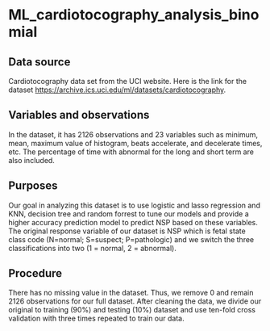 # ML_cardiotocography_analysis_binomial

## Data source
Cardiotocography data set from the UCI website. 
Here is the link for the dataset https://archive.ics.uci.edu/ml/datasets/cardiotocography. 

## Variables and observations
In the dataset, it has 2126 observations and 23 variables such as minimum, mean, maximum value of histogram, beats accelerate, and decelerate times, etc. The percentage of time with abnormal for the long and short term are also included. 

## Purposes
Our goal in analyzing this dataset is to use logistic and lasso regression and KNN, decision tree and random forrest to tune our models and provide a higher accuracy prediction model to predict NSP based on these variables. The original response variable of our dataset is NSP which is fetal state class code (N=normal; S=suspect; P=pathologic) and we switch the three classifications into two (1 = normal, 2 = abnormal).

## Procedure
There has no missing value in the dataset. Thus, we remove 0 and remain 2126 observations for our full dataset. After cleaning the data, we divide our original to training (90%) and testing (10%) dataset and use ten-fold cross validation with three times repeated to train our data. 
